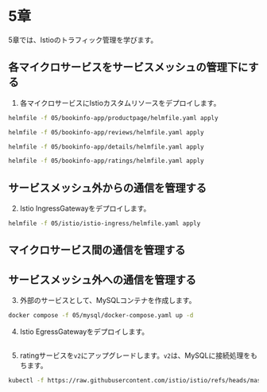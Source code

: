 # 5章

5章では、Istioのトラフィック管理を学びます。

## 各マイクロサービスをサービスメッシュの管理下にする

1. 各マイクロサービスにIstioカスタムリソースをデプロイします。

```bash
helmfile -f 05/bookinfo-app/productpage/helmfile.yaml apply

helmfile -f 05/bookinfo-app/reviews/helmfile.yaml apply

helmfile -f 05/bookinfo-app/details/helmfile.yaml apply

helmfile -f 05/bookinfo-app/ratings/helmfile.yaml apply
```

## サービスメッシュ外からの通信を管理する

2. Istio IngressGatewayをデプロイします。

```bash
helmfile -f 05/istio/istio-ingress/helmfile.yaml apply
```

## マイクロサービス間の通信を管理する

## サービスメッシュ外への通信を管理する

3. 外部のサービスとして、MySQLコンテナを作成します。

```bash
docker compose -f 05/mysql/docker-compose.yaml up -d
```

4. Istio EgressGatewayをデプロイします。

```bashhelmfile -f 05/istio/istio-egress/helmfile.yaml apply

```

5. ratingサービスを`v2`にアップグレードします。`v2`は、MySQLに接続処理をもちます。

```bash
kubectl -f https://raw.githubusercontent.com/istio/istio/refs/heads/master/samples/bookinfo/platform/kube/bookinfo-ratings-v2-mysql.yaml apply
```
